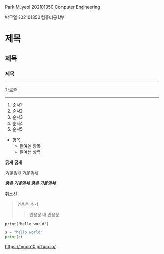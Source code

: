 Park Muyeol 202101350 Computer Engineering

박무열 202101350 컴퓨터공학부

# 제목
## 제목
### 제목

---
가로줄
***

1. 순서1
3. 순서2
5. 순서3
2. 순서4
4. 순서5

* 항목
    + 들여쓴 항목
    - 들여쓴 항목

**굵게**
__굵게__

*기울임체*
_기울임체_

***굵은 기울임체***
___굵은 기울임체___

~~취소선~~

>인용문 추가
>>인용문 내 인용문

`print("hello world")`

```python
s = "hello world"
print(s)
```

<https://mooo10.github.io/>
